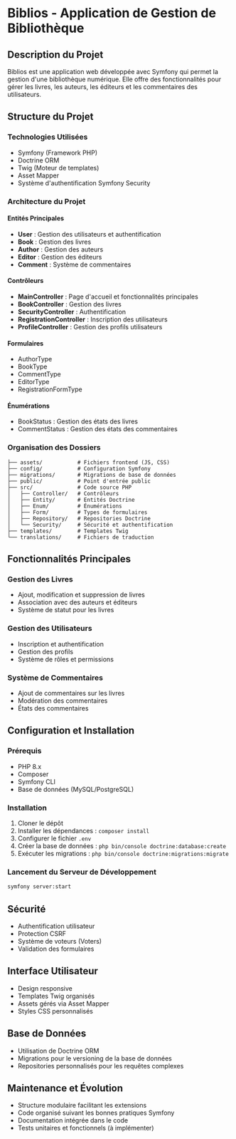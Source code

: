 # Biblios - Application de Gestion de Bibliothèque

## Description du Projet
Biblios est une application web développée avec Symfony qui permet la gestion d'une bibliothèque numérique. Elle offre des fonctionnalités pour gérer les livres, les auteurs, les éditeurs et les commentaires des utilisateurs.

## Structure du Projet

### Technologies Utilisées
- Symfony (Framework PHP)
- Doctrine ORM
- Twig (Moteur de templates)
- Asset Mapper
- Système d'authentification Symfony Security

### Architecture du Projet

#### Entités Principales
- **User** : Gestion des utilisateurs et authentification
- **Book** : Gestion des livres
- **Author** : Gestion des auteurs
- **Editor** : Gestion des éditeurs
- **Comment** : Système de commentaires

#### Contrôleurs
- **MainController** : Page d'accueil et fonctionnalités principales
- **BookController** : Gestion des livres
- **SecurityController** : Authentification
- **RegistrationController** : Inscription des utilisateurs
- **ProfileController** : Gestion des profils utilisateurs

#### Formulaires
- AuthorType
- BookType
- CommentType
- EditorType
- RegistrationFormType

#### Énumérations
- BookStatus : Gestion des états des livres
- CommentStatus : Gestion des états des commentaires

### Organisation des Dossiers
```
├── assets/           # Fichiers frontend (JS, CSS)
├── config/           # Configuration Symfony
├── migrations/       # Migrations de base de données
├── public/           # Point d'entrée public
├── src/              # Code source PHP
│   ├── Controller/   # Contrôleurs
│   ├── Entity/       # Entités Doctrine
│   ├── Enum/         # Énumérations
│   ├── Form/         # Types de formulaires
│   ├── Repository/   # Repositories Doctrine
│   └── Security/     # Sécurité et authentification
├── templates/        # Templates Twig
└── translations/     # Fichiers de traduction
```

## Fonctionnalités Principales

### Gestion des Livres
- Ajout, modification et suppression de livres
- Association avec des auteurs et éditeurs
- Système de statut pour les livres

### Gestion des Utilisateurs
- Inscription et authentification
- Gestion des profils
- Système de rôles et permissions

### Système de Commentaires
- Ajout de commentaires sur les livres
- Modération des commentaires
- États des commentaires

## Configuration et Installation

### Prérequis
- PHP 8.x
- Composer
- Symfony CLI
- Base de données (MySQL/PostgreSQL)

### Installation
1. Cloner le dépôt
2. Installer les dépendances : `composer install`
3. Configurer le fichier `.env`
4. Créer la base de données : `php bin/console doctrine:database:create`
5. Exécuter les migrations : `php bin/console doctrine:migrations:migrate`

### Lancement du Serveur de Développement
```bash
symfony server:start
```

## Sécurité
- Authentification utilisateur
- Protection CSRF
- Système de voteurs (Voters)
- Validation des formulaires

## Interface Utilisateur
- Design responsive
- Templates Twig organisés
- Assets gérés via Asset Mapper
- Styles CSS personnalisés

## Base de Données
- Utilisation de Doctrine ORM
- Migrations pour le versioning de la base de données
- Repositories personnalisés pour les requêtes complexes

## Maintenance et Évolution
- Structure modulaire facilitant les extensions
- Code organisé suivant les bonnes pratiques Symfony
- Documentation intégrée dans le code
- Tests unitaires et fonctionnels (à implémenter)